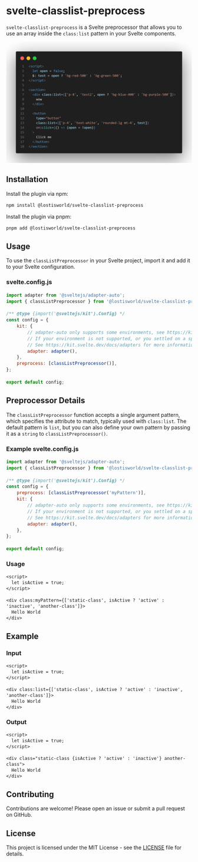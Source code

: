 # svelte-classlist-preprocess

`svelte-classlist-preprocess` is a Svelte preprocessor that allows you to use an array inside the `class:list` pattern in your Svelte components.

![](.\images\snippet.png)

## Installation

Install the plugin via npm:

```bash
npm install @lostisworld/svelte-classlist-preprocess
```

Install the plugin via pnpm:

```bash
pnpm add @lostisworld/svelte-classlist-preprocess
```

## Usage

To use the `classListPreprocessor` in your Svelte project, import it and add it to your Svelte configuration.

### svelte.config.js

```javascript
import adapter from '@sveltejs/adapter-auto';
import { classListPreprocessor } from '@lostisworld/svelte-classlist-preprocess';

/** @type {import('@sveltejs/kit').Config} */
const config = {
	kit: {
		// adapter-auto only supports some environments, see https://kit.svelte.dev/docs/adapter-auto for a list.
		// If your environment is not supported, or you settled on a specific environment, switch out the adapter.
		// See https://kit.svelte.dev/docs/adapters for more information about adapters.
		adapter: adapter(),
	},
	preprocess: [classListPreprocessor()],
};

export default config;
```

## Preprocessor Details

The `classListPreprocessor` function accepts a single argument pattern, which specifies the attribute to match, typically used with `class:list`. The default pattern is `list`, but you can also define your own pattern by passing it as a `string` to `classListPreprocessor()`.

### Example svelte.config.js

```javascript
import adapter from '@sveltejs/adapter-auto';
import { classListPreprocessor } from '@lostisworld/svelte-classlist-preprocess';

/** @type {import('@sveltejs/kit').Config} */
const config = {
	preprocess: [classListPreprocessor('myPattern')],
	kit: {
		// adapter-auto only supports some environments, see https://kit.svelte.dev/docs/adapter-auto for a list.
		// If your environment is not supported, or you settled on a specific environment, switch out the adapter.
		// See https://kit.svelte.dev/docs/adapters for more information about adapters.
		adapter: adapter(),
	},
};

export default config;
```

### Usage

```svelte
<script>
  let isActive = true;
</script>

<div class:myPattern={['static-class', isActive ? 'active' : 'inactive', 'another-class']}>
  Hello World
</div>
```

## Example

### Input

```svelte
<script>
  let isActive = true;
</script>

<div class:list={['static-class', isActive ? 'active' : 'inactive', 'another-class']}>
  Hello World
</div>
```

### Output

```svelte
<script>
  let isActive = true;
</script>

<div class="static-class {isActive ? 'active' : 'inactive'} another-class">
  Hello World
</div>
```

## Contributing

Contributions are welcome! Please open an issue or submit a pull request on GitHub.

## License

This project is licensed under the MIT License - see the [LICENSE](LICENSE) file for details.

